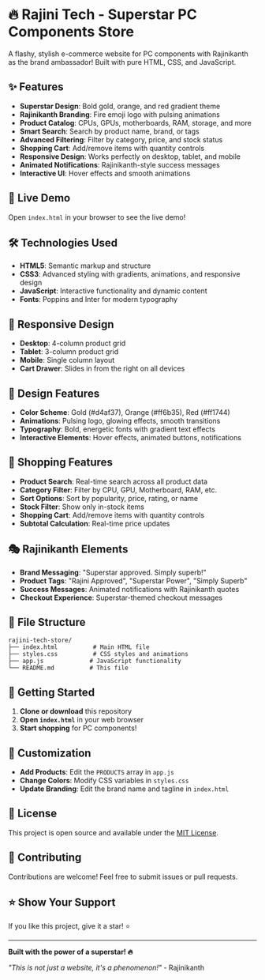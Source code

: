 # 🔥 Rajini Tech - Superstar PC Components Store

A flashy, stylish e-commerce website for PC components with Rajinikanth as the brand ambassador! Built with pure HTML, CSS, and JavaScript.

## ✨ Features

- **Superstar Design**: Bold gold, orange, and red gradient theme
- **Rajinikanth Branding**: Fire emoji logo with pulsing animations
- **Product Catalog**: CPUs, GPUs, motherboards, RAM, storage, and more
- **Smart Search**: Search by product name, brand, or tags
- **Advanced Filtering**: Filter by category, price, and stock status
- **Shopping Cart**: Add/remove items with quantity controls
- **Responsive Design**: Works perfectly on desktop, tablet, and mobile
- **Animated Notifications**: Rajinikanth-style success messages
- **Interactive UI**: Hover effects and smooth animations

## 🚀 Live Demo

Open `index.html` in your browser to see the live demo!

## 🛠️ Technologies Used

- **HTML5**: Semantic markup and structure
- **CSS3**: Advanced styling with gradients, animations, and responsive design
- **JavaScript**: Interactive functionality and dynamic content
- **Fonts**: Poppins and Inter for modern typography

## 📱 Responsive Design

- **Desktop**: 4-column product grid
- **Tablet**: 3-column product grid
- **Mobile**: Single column layout
- **Cart Drawer**: Slides in from the right on all devices

## 🎨 Design Features

- **Color Scheme**: Gold (#d4af37), Orange (#ff6b35), Red (#ff1744)
- **Animations**: Pulsing logo, glowing effects, smooth transitions
- **Typography**: Bold, energetic fonts with gradient text effects
- **Interactive Elements**: Hover effects, animated buttons, notifications

## 🛒 Shopping Features

- **Product Search**: Real-time search across all product data
- **Category Filter**: Filter by CPU, GPU, Motherboard, RAM, etc.
- **Sort Options**: Sort by popularity, price, rating, or name
- **Stock Filter**: Show only in-stock items
- **Shopping Cart**: Add/remove items with quantity controls
- **Subtotal Calculation**: Real-time price updates

## 🎭 Rajinikanth Elements

- **Brand Messaging**: "Superstar approved. Simply superb!"
- **Product Tags**: "Rajini Approved", "Superstar Power", "Simply Superb"
- **Success Messages**: Animated notifications with Rajinikanth quotes
- **Checkout Experience**: Superstar-themed checkout messages

## 📁 File Structure

```
rajini-tech-store/
├── index.html          # Main HTML file
├── styles.css          # CSS styles and animations
├── app.js             # JavaScript functionality
└── README.md          # This file
```

## 🚀 Getting Started

1. **Clone or download** this repository
2. **Open `index.html`** in your web browser
3. **Start shopping** for PC components!

## 🔧 Customization

- **Add Products**: Edit the `PRODUCTS` array in `app.js`
- **Change Colors**: Modify CSS variables in `styles.css`
- **Update Branding**: Edit the brand name and tagline in `index.html`

## 📄 License

This project is open source and available under the [MIT License](LICENSE).

## 🤝 Contributing

Contributions are welcome! Feel free to submit issues or pull requests.

## ⭐ Show Your Support

If you like this project, give it a star! ⭐

---

**Built with the power of a superstar! 🔥**

*"This is not just a website, it's a phenomenon!"* - Rajinikanth
